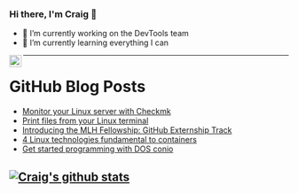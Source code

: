 ### Hi there, I'm Craig 👋

<!--
**CraigTeelFugro/CraigTeelFugro** is a ✨ _special_ ✨ repository because its `README.md` (this file) appears on your GitHub profile.

Here are some ideas to get you started:
-->

- 🔭 I’m currently working on the DevTools team
- 🌱 I’m currently learning everything I can

[<img align="left" alt="Craig Teel | LinkedIn" width="22px" src="https://cdn.jsdelivr.net/npm/simple-icons@v3/icons/linkedin.svg" />][linkedin]

---

# GitHub Blog Posts

<!-- BLOG-POST-LIST:START -->
- [Monitor your Linux server with Checkmk](https://opensource.com/article/21/8/monitor-linux-server-checkmk)
- [Print files from your Linux terminal](https://opensource.com/article/21/9/print-files-linux)
- [Introducing the MLH Fellowship: GitHub Externship Track](https://github.blog/2021-09-02-introducing-the-mlh-fellowship-github-externship-track/)
- [4 Linux technologies fundamental to containers](https://opensource.com/article/21/8/container-linux-technology)
- [Get started programming with DOS conio](https://opensource.com/article/21/9/programming-dos-conio)
<!-- BLOG-POST-LIST:END -->

## [![Craig's github stats](https://github-readme-stats.vercel.app/api?username=craigteelfugro)](https://github.com/anuraghazra/github-readme-stats)


[linkedin]: https://linkedin.com/in/craig-teel-b8786771
